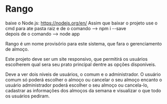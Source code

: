 # Rango 
baixe o Node.js: https://nodejs.org/en/
Assim que baixar o projeto use o cmd para ate pasta raiz e de o comando --> npm i --save   
depois de o comando --> node app

Rango é um nome provisório para este sistema, que fara o gerenciamento de almoço. 

Este projeto deve ser um site responsivo, que permitirá os usuários escolherem qual sera seu prato principal dentre as opções disponíveis. 

Deve a ver dois níveis de usuários, o comum e o administrador. O usuário comum só poderá escolher o almoço ou cancelar o seu almoço encanto o usuário administrador poderá escolher o seu almoço ou cancela-lo, cadastrar as informações dos almoços da semana e visualizar o que todo os usuários pediram. 

